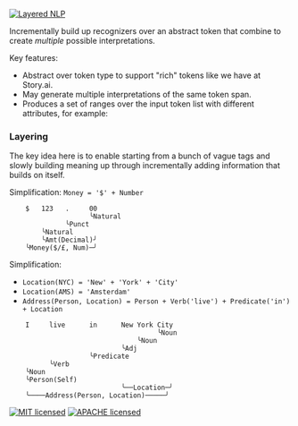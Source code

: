 [![Layered NLP](https://raw.githubusercontent.com/storyscript/layered-nlp/main/assets/layered-nlp.svg)](https://github.com/storyscript/layered-nlp)

Incrementally build up recognizers over an abstract token that combine to create _multiple_ possible interpretations.

Key features:

- Abstract over token type to support "rich" tokens like we have at Story.ai.
- May generate multiple interpretations of the same token span.
- Produces a set of ranges over the input token list with different attributes, for example:

### Layering

The key idea here is to enable starting from a bunch of vague tags and slowly building meaning up through incrementally adding information that builds on itself.

Simplification: `Money = '$' + Number`

```
    $   123   .     00
                    ╰Natural
              ╰Punct
        ╰Natural
        ╰Amt(Decimal)╯
    ╰Money($/£, Num)─╯
```

Simplification:

- `Location(NYC) = 'New' + 'York' + 'City'`
- `Location(AMS) = 'Amsterdam'`
- `Address(Person, Location) = Person + Verb('live') + Predicate('in') + Location`

```
    I     live      in      New York City
                                     ╰Noun
                                ╰Noun
                            ╰Adj
                    ╰Predicate
          ╰Verb
    ╰Noun
    ╰Person(Self)
                            ╰──Location─╯
    ╰────Address(Person, Location)─────╯
```

[![MIT licensed][mit-badge]][mit-url]
[![APACHE licensed][apache-2-badge]][apache-2-url]

[mit-badge]: https://img.shields.io/badge/license-MIT-blue.svg
[mit-url]: LICENSE-MIT
[apache-2-badge]: https://img.shields.io/badge/license-APACHE%202.0-blue.svg
[apache-2-url]: LICENSE-APACHE
